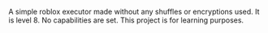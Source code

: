 A simple roblox executor made without any shuffles or encryptions used. It is level 8. No capabilities are set. This project is for learning purposes.

